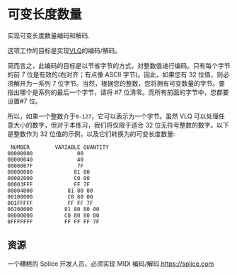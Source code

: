 # 可变长度数量

实现可变长度数量编码和解码.

这项工作的目标是实现[VLQ](https://en.wikipedia.org/wiki/Variable-length_quantity)的编码/解码。

简而言之，此编码的目标是以节省字节的方式，对整数值进行编码。只有每个字节的前 7 位是有效的(右对齐；有点像 ASCII 字节)。因此，如果您有 32 位值，则必须解开为一系列 7 位字节。当然，根据您的整数，您将拥有可变数量的字节。要指出哪个是系列的最后一个字节，请将 #7 位清零。而所有前面的字节中，您都要设置#7 位。

所以，如果一个整数介于`0-127`，它可以表示为一个字节。虽然 VLQ 可以处理任意大小的数字，但对于本练习，我们将仅限于适合 32 位无符号整数的数字。以下是整数作为 32 位值的示例，以及它们转换为的可变长度数量:

```text
 NUMBER        VARIABLE QUANTITY
00000000              00
00000040              40
0000007F              7F
00000080             81 00
00002000             C0 00
00003FFF             FF 7F
00004000           81 80 00
00100000           C0 80 00
001FFFFF           FF FF 7F
00200000          81 80 80 00
08000000          C0 80 80 00
0FFFFFFF          FF FF FF 7F
```

[help-page]: https://exercism.io/tracks/rust/learning
[modules]: https://doc.rust-lang.org/book/ch07-00-modules.html
[cargo]: https://doc.rust-lang.org/book/ch14-00-more-about-cargo.html
[rust-tests]: https://doc.rust-lang.org/book/ch11-02-running-tests.html

## 资源

一个糟糕的 Splice 开发人员，必须实现 MIDI 编码/解码.<https://splice.com>
